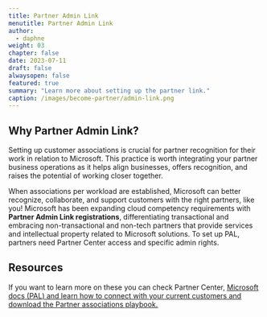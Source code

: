 ```yaml
---
title: Partner Admin Link
menutitle: Partner Admin Link
author: 
  - daphne
weight: 03
chapter: false
date: 2023-07-11
draft: false
alwaysopen: false
featured: true
summary: "Learn more about setting up the partner link."
caption: /images/become-partner/admin-link.png
---
```

## Why Partner Admin Link?
Setting up customer associations is crucial for partner recognition for their work in relation to Microsoft. This practice is worth integrating your partner business operations as it helps align businesses, offers recognition, and raises the potential of working closer together.

When associations per workload are established, Microsoft can better recognize, collaborate, and support customers with the right partners, like you! Microsoft has been expanding cloud competency requirements with **Partner Admin Link registrations**, differentiating transactional and embracing non-transactional and non-tech partners that provide services and intellectual property related to Microsoft solutions. To set up PAL, partners need Partner Center access and specific admin rights.

##  Resources
If you want to learn more on these you can check Partner Center, [<u>Microsoft docs<u>](https://docs.microsoft.com/en-us/partner-center/incentives-customer-associations-intro "https://docs.microsoft.com/en-us/partner-center/incentives-customer-associations-intro") ([<u>PAL<u>](https://partner.microsoft.com/en-us/resources/collection/partner-admin-link#/ "https://partner.microsoft.com/en-us/resources/collection/partner-admin-link#/")) and learn [<u>how to connect with your current customers<u>](https://docs.microsoft.com/en-us/partner-center/connect-with-your-customers "https://docs.microsoft.com/en-us/partner-center/connect-with-your-customers") and download the [<u>Partner associations playbook<u>](https://assetsprod.microsoft.com/mpn/solutions-partner-associations-playbook.pdf "https://assetsprod.microsoft.com/mpn/solutions-partner-associations-playbook.pdf").